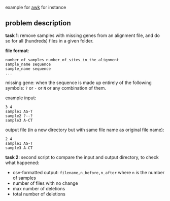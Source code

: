 example for [awk](http://cecileane.github.io/computingtools/pages/notes1013.html)
for instance

## problem description

**task 1**: remove samples with missing genes from an alignment file,
and do so for all (hundreds) files in a given folder.

**file format**:

    number_of_samples number_of_sites_in_the_alignment
    sample_name sequence
    sample_name sequence
    ...

missing gene: when the sequence is made up entirely of the following symbols:
`?` or `-` or `N` or any combination of them.

example input:

    3 4
    sample1 AG-T
    sample2 ?--?
    sample3 A-CT

output file (in a new directory but with same file name as original file name):

    2 4
    sample1 AG-T
    sample3 A-CT

**task 2**:
second script to compare the input and output directory, to check what happened:
- csv-formatted output: `filename,n_before,n_after` where `n` is the number of samples
- number of files with no change
- max number of deletions
- total number of deletions
